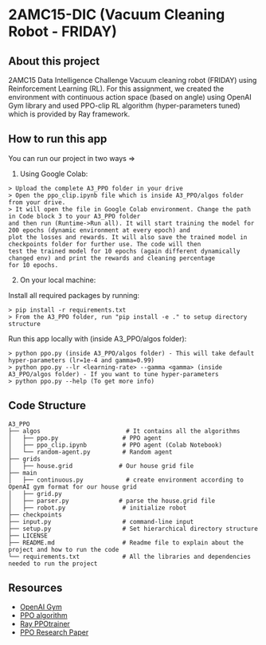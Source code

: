 # 2AMC15-DIC (Vacuum Cleaning Robot - FRIDAY)

## About this project
2AMC15 Data Intelligence Challenge Vacuum cleaning robot (FRIDAY) using Reinforcement Learning (RL). For this assignment, we 
created the environment with continuous action space (based on angle) using OpenAI Gym library and used PPO-clip RL algorithm
(hyper-parameters tuned) which is provided by Ray framework.

## How to run this app
You can run our project in two ways =>

1) Using Google Colab:
```
> Upload the complete A3_PPO folder in your drive
> Open the ppo_clip.ipynb file which is inside A3_PPO/algos folder from your drive.
> It will open the file in Google Colab environment. Change the path in Code block 3 to your A3_PPO folder
and then run (Runtime->Run all). It will start training the model for 200 epochs (dynamic environment at every epoch) and 
plot the losses and rewards. It will also save the trained model in checkpoints folder for further use. The code will then 
test the trained model for 10 epochs (again different dynamically changed env) and print the rewards and cleaning percentage
for 10 epochs.
```

2) On your local machine:

Install all required packages by running:
```
> pip install -r requirements.txt
> From the A3_PPO folder, run "pip install -e ." to setup directory structure
```

Run this app locally with (inside A3_PPO/algos folder):
```
> python ppo.py (inside A3_PPO/algos folder) - This will take default hyper-parameters (lr=1e-4 and gamma=0.99)
> python ppo.py --lr <learning-rate> --gamma <gamma> (inside A3_PPO/algos folder) - If you want to tune hyper-parameters
> python ppo.py --help (To get more info)
```

## Code Structure

    A3_PPO
    ├── algos                        # It contains all the algorithms
    │   ├── ppo.py                  # PPO agent
    │   ├── ppo_clip.ipynb          # PPO agent (Colab Notebook)
    │   └── random-agent.py         # Random agent
    ├── grids                      
    │   ├── house.grid             # Our house grid file
    ├── main                        
    │   ├── continuous.py            # create environment according to OpenAI gym format for our house grid
    │   ├── grid.py                  
    │   ├── parser.py              # parse the house.grid file
    │   ├── robot.py                # initialize robot
    ├── checkpoints
    ├── input.py                    # command-line input
    ├── setup.py                    # Set hierarchical directory structure
    ├── LICENSE                    
    ├── README.md                   # Readme file to explain about the project and how to run the code
    └── requirements.txt            # All the libraries and dependencies needed to run the project

## Resources

* [OpenAI Gym](https://www.gymlibrary.ml/content/environment_creation/)
* [PPO algorithm](https://spinningup.openai.com/en/latest/algorithms/ppo.html)
* [Ray PPOtrainer](https://docs.ray.io/en/latest/rllib/rllib-algorithms.html#proximal-policy-optimization-ppo)
* [PPO Research Paper](https://arxiv.org/abs/1707.06347)
